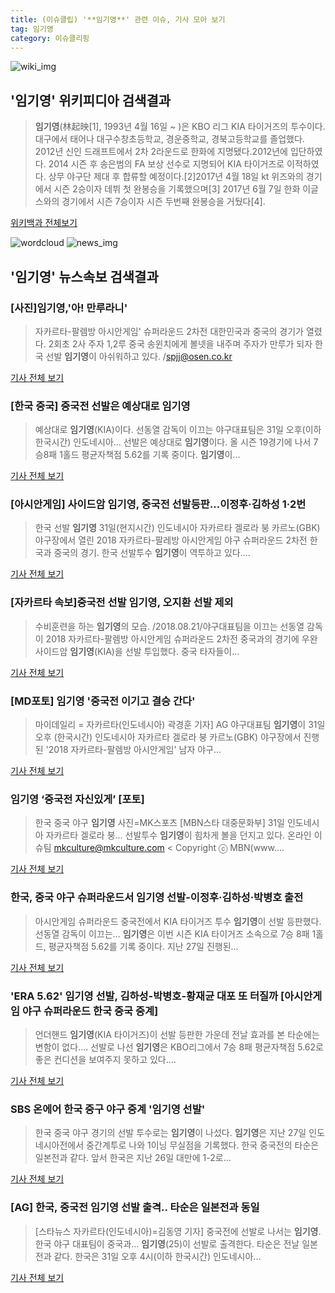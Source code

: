 ```yaml
---
title: (이슈클립) '**임기영**' 관련 이슈, 기사 모아 보기
tag: 임기영
category: 이슈클리핑
---
```

![wiki_img](https://user-images.githubusercontent.com/42597476/44503234-41136a80-a6d0-11e8-9071-6fc6418eafe4.png)
## **'**임기영**'** 위키피디아 검색결과
>**임기영**(林起映[1], 1993년 4월 16일 ~ )은 KBO 리그 KIA 타이거즈의 투수이다.대구에서 태어나 대구수창초등학교, 경운중학교, 경북고등학교를 졸업했다. 2012년 신인 드래프트에서 2차 2라운드로 한화에 지명됐다.2012년에 입단하였다. 2014 시즌 후 송은범의 FA 보상 선수로 지명되어 KIA 타이거즈로 이적하였다. 상무 야구단 제대 후 합류할 예정이다.[2]2017년 4월 18일 kt 위즈와의 경기에서 시즌 2승이자 데뷔 첫 완봉승을 기록했으며[3] 2017년 6월 7일 한화 이글스와의 경기에서 시즌 7승이자 시즌 두번째 완봉승을 거뒀다[4].

<a href="https://ko.wikipedia.org/wiki/임기영" target="_blank">위키백과 전체보기</a>

![wordcloud](https://s3.ap-northeast-2.amazonaws.com/lyrics101-wordcloud/2018-08-31-1535702923.png)
![news_img](https://user-images.githubusercontent.com/42597476/44507050-1206f400-a6e4-11e8-8d98-7ffbfebb353f.png)
## **'**임기영**'** 뉴스속보 검색결과
### [사진]**임기영**,'아! 만루라니'

>자카르타-팔렘방 아시안게임' 슈퍼라운드 2차전 대한민국과 중국의 경기가 열렸다. 2회초 2사 주자 1,2루 중국 송윈치에게 볼넷을 내주며 주자가 만루가 되자 한국 선발 **임기영**이 아쉬워하고 있다. /spjj@osen.co.kr

<a href="http://www.osen.co.kr/article/G1110979262" target="_blank">기사 전체 보기</a>

### [한국 중국] 중국전 선발은 예상대로 **임기영**

>예상대로 **임기영**(KIA)이다. 선동열 감독이 이끄는 야구대표팀은 31일 오후(이하 한국시간) 인도네시아... 선발은 예상대로 **임기영**이다. 올 시즌 19경기에 나서 7승8패 1홀드 평균자책점 5.62를 기록 중이다. **임기영**이...

<a href="http://sports.mk.co.kr/view.php?year=2018&no=549538" target="_blank">기사 전체 보기</a>

### [아시안게임] 사이드암 **임기영**, 중국전 선발등판…이정후·김하성 1·2번

>한국 선발 **임기영** 31일(현지시간) 인도네시아 자카르타 겔로라 붕 카르노(GBK) 야구장에서 열린 2018 자카르타-팔레방 아시안게임 야구 슈퍼라운드 2차전 한국과 중국의 경기. 한국 선발투수 **임기영**이 역투하고 있다....

<a href="http://app.yonhapnews.co.kr/YNA/Basic/SNS/r.aspx?c=AKR20180831115900007&did=1195m" target="_blank">기사 전체 보기</a>

### [자카르타 속보]중국전 선발 **임기영**, 오지환 선발 제외

>수비훈련을 하는 **임기영**의 모습. /2018.08.21/야구대표팀을 이끄는 선동열 감독이 2018 자카르타-팔렘방 아시안게임 슈퍼라운드 2차전 중국과의 경기에 우완 사이드암 **임기영**(KIA)을 선발 투입했다. 중국 타자들이...

<a href="http://sports.chosun.com/news/ntype.htm?id=201808310100295570022672&servicedate=20180831" target="_blank">기사 전체 보기</a>

### [MD포토] **임기영** '중국전 이기고 결승 간다'

>마이데일리 = 자카르타(인도네시아) 곽경훈 기자] AG 야구대표팀 **임기영**이 31일 오후 (한국시간) 인도네시아 자카르타 겔로라 붕 카르노(GBK) 야구장에서 진행된 '2018 자카르타-팔렘방 아시안게임' 남자 야구...

<a href="http://www.mydaily.co.kr/new_yk/html/read.php?newsid=201808311604813397&ext=na" target="_blank">기사 전체 보기</a>

### **임기영** ‘중국전 자신있게’ [포토]

>한국 중국 야구 **임기영** 사진=MK스포츠 [MBN스타 대중문화부] 31일 인도네시아 자카르타 겔로라 붕... 선발투수 **임기영**이 힘차게 볼을 던지고 있다. 온라인 이슈팀 mkculture@mkculture.com < Copyright ⓒ MBN(www....

<a href="http://star.mbn.co.kr/view.php?year=2018&no=549886&refer=portal" target="_blank">기사 전체 보기</a>

### 한국, 중국 야구 슈퍼라운드서 **임기영** 선발-이정후·김하성·박병호 출전

>아시안게임 슈퍼라운드 중국전에서 KIA 타이거즈 투수 **임기영**이 선발 등판했다. 선동열 감독이 이끄는... **임기영**은 이번 시즌 KIA 타이거즈 소속으로 7승 8패 1홀드, 평균자책점 5.62를 기록 중이다. 지난 27일 진행된...

<a href="http://www.kukinews.com/news/article.html?no=581551" target="_blank">기사 전체 보기</a>

### 'ERA 5.62' **임기영** 선발, 김하성-박병호-황재균 대포 또 터질까 [아시안게임 야구 슈퍼라운드 한국 중국 중계]

>언더핸드 **임기영**(KIA 타이거즈)이 선발 등판한 가운데 전날 효과를 본 타순에는 변함이 없다.... 선발로 나선 **임기영**은 KBO리그에서 7승 8패 평균자책점 5.62로 좋은 컨디션을 보여주지 못하고 있다....

<a href="http://www.sportsq.co.kr/news/articleView.html?idxno=300911" target="_blank">기사 전체 보기</a>

### SBS 온에어 한국 중구 야구 중계 '**임기영** 선발'

>한국 중국 야구 경기의 선발 투수로는 **임기영**이 나섰다. **임기영**은 지난 27일 인도네시아전에서 중간계투로 나와 1이닝 무실점을 기록했다. 한국 중국전의 타순은 일본전과 같다. 앞서 한국은 지난 26일 대만에 1-2로...

<a href="http://www.etnews.com/20180831000266" target="_blank">기사 전체 보기</a>

### [AG] 한국, 중국전 **임기영** 선발 출격.. 타순은 일본전과 동일

>[스타뉴스 자카르타(인도네시아)=김동영 기자] 중국전에 선발로 나서는 **임기영**. 한국 야구 대표팀이 중국과... **임기영**(25)이 선발로 출격한다. 타순은 전날 일본전과 같다. 한국은 31일 오후 4시(이하 한국시간) 인도네시아...

<a href="http://star.mt.co.kr/stview.php?no=2018083114475846592" target="_blank">기사 전체 보기</a>



